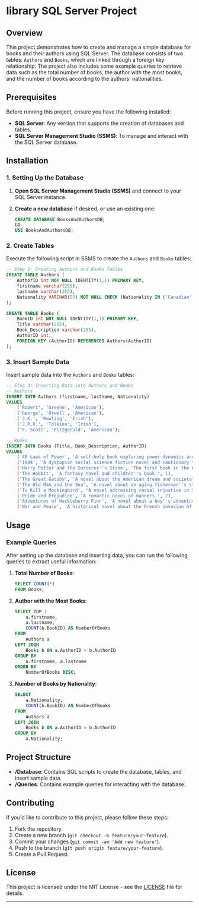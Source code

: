 # library SQL Server Project

## Overview

This project demonstrates how to create and manage a simple database for books and their authors using SQL Server. The database consists of two tables: `Authors` and `Books`, which are linked through a foreign key relationship. The project also includes some example queries to retrieve data such as the total number of books, the author with the most books, and the number of books according to the authors' nationalities.

## Prerequisites

Before running this project, ensure you have the following installed:

- **SQL Server**: Any version that supports the creation of databases and tables.
- **SQL Server Management Studio (SSMS)**: To manage and interact with the SQL Server database.

## Installation

### 1. Setting Up the Database

1. **Open SQL Server Management Studio (SSMS)** and connect to your SQL Server instance.
2. **Create a new database** if desired, or use an existing one:

   ```sql
   CREATE DATABASE BooksAndAuthorsDB;
   GO
   USE BooksAndAuthorsDB;
   ```

### 2. Create Tables

Execute the following script in SSMS to create the `Authors` and `Books` tables:

```sql
-- Step 1: Creating Authors and Books Tables
CREATE TABLE Authors (
    AuthorID int NOT NULL IDENTITY(1,1) PRIMARY KEY,
    firstname varchar(255),
    lastname varchar(255),
    Nationality VARCHAR(55) NOT NULL CHECK (Nationality IN ('Canadian', 'South African', 'American', 'Irish'))
);

CREATE TABLE Books (
    BookID int NOT NULL IDENTITY(1,1) PRIMARY KEY,
    Title varchar(255),
    Book_Description varchar(255),
    AuthorID int,
    FOREIGN KEY (AuthorID) REFERENCES Authors(AuthorID)
);
```

### 3. Insert Sample Data

Insert sample data into the `Authors` and `Books` tables:

```sql
-- Step 3: Inserting Data into Authors and Books
-- Authors
INSERT INTO Authors (firstname, lastname, Nationality)
VALUES
    ('Robert', 'Greene', 'American'),
    ('George', 'Orwell', 'American'),
    ('J.K.', 'Rowling', 'Irish'),
    ('J.R.R.', 'Tolkien', 'Irish'),
    ('F. Scott', 'Fitzgerald', 'American');

-- Books
INSERT INTO Books (Title, Book_Description, AuthorID)
VALUES
    ('48 Laws of Power', 'A self-help book exploring power dynamics and strategies.', 1),
    ('1984', 'A dystopian social science fiction novel and cautionary tale.', 2),
    ('Harry Potter and the Sorcerer''s Stone', 'The first book in the Harry Potter series.', 3),
    ('The Hobbit', 'A fantasy novel and children''s book.', 1),
    ('The Great Gatsby', 'A novel about the American dream and societal decadence.', 5),
    ('The Old Man and the Sea', 'A novel about an aging fisherman''s struggle.', 2),
    ('To Kill a Mockingbird', 'A novel addressing racial injustice in the Deep South.', 2),
    ('Pride and Prejudice', 'A romantic novel of manners.', 2),
    ('Adventures of Huckleberry Finn', 'A novel about a boy''s adventures along the Mississippi River.', 4),
    ('War and Peace', 'A historical novel about the French invasion of Russia.', 1);
```

## Usage

### Example Queries

After setting up the database and inserting data, you can run the following queries to extract useful information:

1. **Total Number of Books**:

   ```sql
   SELECT COUNT(*)
   FROM Books;
   ```

2. **Author with the Most Books**:

   ```sql
   SELECT TOP 1
       a.firstname,
       a.lastname,
       COUNT(b.BookID) AS NumberOfBooks
   FROM
       Authors a
   LEFT JOIN
       Books b ON a.AuthorID = b.AuthorID
   GROUP BY
       a.firstname, a.lastname
   ORDER BY
       NumberOfBooks DESC;
   ```

3. **Number of Books by Nationality**:
   ```sql
   SELECT
       a.Nationality,
       COUNT(b.BookID) AS NumberOfBooks
   FROM
       Authors a
   LEFT JOIN
       Books b ON a.AuthorID = b.AuthorID
   GROUP BY
       a.Nationality;
   ```

## Project Structure

- **/Database**: Contains SQL scripts to create the database, tables, and insert sample data.
- **/Queries**: Contains example queries for interacting with the database.

## Contributing

If you'd like to contribute to this project, please follow these steps:

1. Fork the repository.
2. Create a new branch (`git checkout -b feature/your-feature`).
3. Commit your changes (`git commit -am 'Add new feature'`).
4. Push to the branch (`git push origin feature/your-feature`).
5. Create a Pull Request.

## License

This project is licensed under the MIT License - see the [LICENSE](LICENSE) file for details.

---
